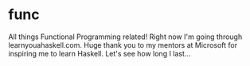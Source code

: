 # func

All things Functional Programming related! Right now I'm going through learnyouahaskell.com.
Huge thank you to my mentors at Microsoft for inspiring me to learn Haskell. Let's see how 
long I last...
